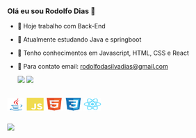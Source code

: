 ### Olá eu sou Rodolfo Dias  👋

- 🔭 Hoje trabalho com Back-End
- 🌱 Atualmente estudando Java e springboot
- 🌱 Tenho conhecimentos em Javascript, HTML, CSS e React
- 👯 Para contato email: rodolfodasilvadias@gmail.com  

  <div>
  <img height="180em" src="https://github-readme-stats.vercel.app/api?username=RodolfoSDias&show_icons=true&theme=dark&include_all_commits=true&count_private=true"/>
  <img  height="180em" src="https://github-readme-stats.vercel.app/api/top-langs/?username=RodolfoSDias&layout=compact&langs_count=16&theme=dark"/>
  </div>
  
<div style="display: inline_block"><br>
<img align="center" alt="Rods-java" height="30" width="40" src= "https://raw.githubusercontent.com/devicons/devicon/master/icons/java/java-original.svg">
<img align="center" alt="Rods-Js" height="30" width="40" src="https://raw.githubusercontent.com/devicons/devicon/master/icons/javascript/javascript-plain.svg">
<img align="center" alt="Rods-HTML" height="30" width="40" src="https://raw.githubusercontent.com/devicons/devicon/master/icons/html5/html5-original.svg">
<img align="center" alt="Rods-CSS" height="30" width="40" src="https://raw.githubusercontent.com/devicons/devicon/master/icons/css3/css3-original.svg">
<img align="center" alt="Rods-React" height="30" width="40" src="https://raw.githubusercontent.com/devicons/devicon/master/icons/react/react-original.svg"> 

</div>
  
  ##
 
<div> 
<a href="https://www.linkedin.com/in/rodolfo-da-silva-dias-b1ab48138" target="_blank"><img src="https://img.shields.io/badge/-LinkedIn-%230077B5?style=for-the-badge&logo=linkedin&logoColor=white" target="_blank"></a> 
  
</div>
